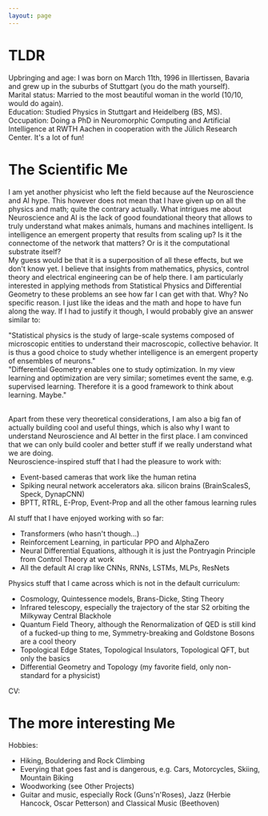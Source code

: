 ```yaml
---
layout: page
---
```


# TLDR
Upbringing and age: I was born on March 11th, 1996 in Illertissen, Bavaria and grew up in the suburbs of Stuttgart (you do the math yourself).<br>
Marital status: Married to the most beautiful woman in the world (10/10, would do again).<br>
Education: Studied Physics in Stuttgart and Heidelberg (BS, MS).<br>
Occupation: Doing a PhD in Neuromorphic Computing and Artificial Intelligence at RWTH Aachen in cooperation with the Jülich Research Center. It's a lot of fun!<br>


# The Scientific Me
I am yet another physicist who left the field because auf the Neuroscience and AI hype. 
This however does not mean that I have given up on all the physics and math; quite the contrary actually.
What intrigues me about Neuroscience and AI is the lack of good foundational theory that allows to truly understand what makes animals, humans and machines intelligent.
Is intelligence an emergent property that results from scaling up? Is it the connectome of the network that matters? Or is it the computational substrate itself?<br>
My guess would be that it is a superposition of all these effects, but we don't know yet.
I believe that insights from mathematics, physics, control theory and electrical engineering can be of help there.
I am particularly interested in applying methods from Statistical Physics and Differential Geometry to these problems an see how far I can get with that.
Why? No specific reason. I just like the ideas and the math and hope to have fun along the way.
If I had to justify it though, I would probably give an answer similar to:<br>

"Statistical physics is the study of large-scale systems composed of microscopic entities to understand their macroscopic, collective behavior.
It is thus a good choice to study whether intelligence is an emergent property of ensembles of neurons."<br>
"Differential Geometry enables one to study optimization. In my view learning and optimization are very similar; sometimes event the same, e.g. supervised learning.
Therefore it is a good framework to think about learning. Maybe."<br><br>

Apart from these very theoretical considerations, I am also a big fan of actually building cool and useful things, which is also why I want to understand Neuroscience and AI better in the first place. I am convinced that we can only build cooler and better stuff if we really understand what we are doing.
<br>
Neuroscience-inspired stuff that I had the pleasure to work with:
- Event-based cameras that work like the human retina
- Spiking neural network accelerators aka. silicon brains (BrainScalesS, Speck, DynapCNN)
- BPTT, RTRL, E-Prop, Event-Prop and all the other famous learning rules

AI stuff that I have enjoyed working with so far:
- Transformers (who hasn't though...)
- Reinforcement Learning, in particular PPO and AlphaZero
- Neural Differential Equations, although it is just the Pontryagin Principle from Control Theory at work
- All the default AI crap like CNNs, RNNs, LSTMs, MLPs, ResNets

Physics stuff that I came across which is not in the default curriculum:
- Cosmology, Quintessence models, Brans-Dicke, Sting Theory
- Infrared telescopy, especially the trajectory of the star S2 orbiting the Milkyway Central Blackhole
- Quantum Field Theory, although the Renormalization of QED is still kind of a fucked-up thing to me, Symmetry-breaking and Goldstone Bosons are a cool theory
- Topological Edge States, Topological Insulators, Topological QFT, but only the basics
- Differential Geometry and Topology (my favorite field, only non-standard for a physicist)

CV: <br>

# The more interesting Me
Hobbies:
- Hiking, Bouldering and Rock Climbing
- Everying that goes fast and is dangerous, e.g. Cars, Motorcycles, Skiing, Mountain Biking
- Woodworking (see Other Projects)
- Guitar and music, especially Rock (Guns'n'Roses), Jazz (Herbie Hancock, Oscar Petterson) and Classical Music (Beethoven)




